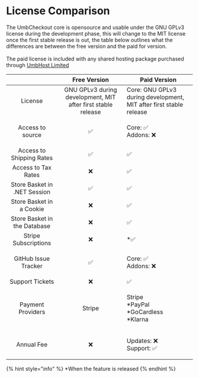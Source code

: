 # License Comparison

The UmbCheckout core is opensource and usable under the GNU GPLv3 license during the development phase, this will change to the MIT license once the first stable release is out, the table below outlines what the differences are between the free version and the paid for version.\
\
The paid license is included with any shared hosting package purchased through [UmbHost Limited](https://umbhost.net)

|                              |                         Free Version                         | Paid Version                                                       |
| :--------------------------: | :----------------------------------------------------------: | ------------------------------------------------------------------ |
|            License           | GNU GPLv3 during development, MIT after first stable release | Core: GNU GPLv3 during development, MIT after first stable release |
|       Access to source       |                               ✅                              | <p>Core: ✅<br>Addons: ❌</p>                                        |
|   Access to Shipping Rates   |                               ✅                              | ✅                                                                  |
|      Access to Tax Rates     |                               ❌                              | ✅                                                                  |
| Store Basket in .NET Session |                               ✅                              | ✅                                                                  |
|   Store Basket in a Cookie   |                               ❌                              | ✅                                                                  |
| Store Basket in the Database |                               ❌                              | ✅                                                                  |
|     Stripe Subscriptions     |                               ❌                              | \*✅                                                                |
|     GitHub Issue Tracker     |                               ✅                              | <p>Core: ✅<br>Addons: ❌</p>                                        |
|        Support Tickets       |                               ❌                              | ✅                                                                  |
|       Payment Providers      |                            Stripe                            | <p>Stripe<br>*PayPal<br>*GoCardless<br>*Klarna</p>                 |
|          Annual Fee          |                               ❌                              | <p>Updates: ❌<br>Support: ✅</p>                                    |

{% hint style="info" %}
\*When the feature is released
{% endhint %}
